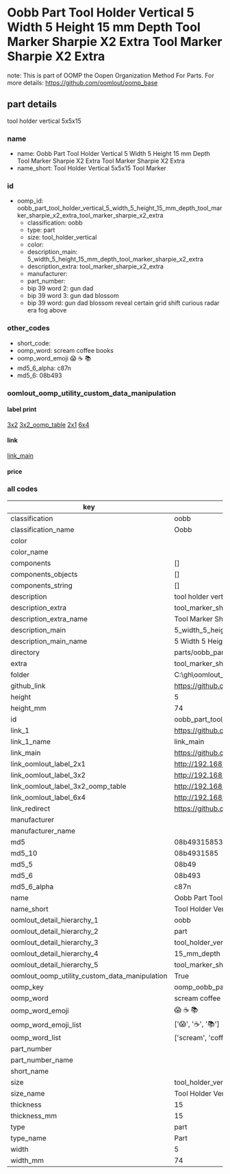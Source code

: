 # Oobb Part Tool Holder Vertical 5 Width 5 Height 15 mm Depth Tool Marker Sharpie X2 Extra Tool Marker Sharpie X2 Extra  

note: This is part of OOMP the Oopen Organization Method For Parts. For more details: https://github.com/oomlout/oomp_base

##  part details
  



tool holder vertical 5x5x15



### name
* name: Oobb Part Tool Holder Vertical 5 Width 5 Height 15 mm Depth Tool Marker Sharpie X2 Extra Tool Marker Sharpie X2 Extra
* name_short: Tool Holder Vertical 5x5x15 Tool Marker
### id
* oomp_id: oobb_part_tool_holder_vertical_5_width_5_height_15_mm_depth_tool_marker_sharpie_x2_extra_tool_marker_sharpie_x2_extra
  * classification: oobb
  * type: part
  * size: tool_holder_vertical
  * color: 
  * description_main: 5_width_5_height_15_mm_depth_tool_marker_sharpie_x2_extra
  * description_extra: tool_marker_sharpie_x2_extra
  * manufacturer: 
  * part_number: 
  * bip 39 word 2: gun dad
  * bip 39 word 3: gun dad blossom
  * bip 39 word: gun dad blossom reveal certain grid shift curious radar era fog above

### other_codes
* short_code: 
* oomp_word: scream coffee books
* oomp_word_emoji :scream: :coffee: :books:
* md5_6_alpha: c87n
* md5_6: 08b493






### oomlout_oomp_utility_custom_data_manipulation
#### label print
[3x2](http://192.168.1.245:1112/?label=oomp%20c87n)
[3x2_oomp_table](http://192.168.1.108:1112/?label=oomp%20c87n)
[2x1](http://192.168.1.242:1112/?label=oomp%20c87n)
[6x4](http://192.168.1.55:1112/?label=oomp%20c87n)    

#### link

[link_main](https://github.com/oomlout/oomlout_oobb_version_4_generated_parts/tree/main/navigation_oomp/oobb/part/tool_holder_vertical/5_width_5_height_15_mm_depth_tool_marker_sharpie_x2_extra/tool_marker_sharpie_x2_extra/part)                              

#### price







### all codes 
| key | value |  
| --- | --- |  
| classification | oobb |  
| classification_name | Oobb |  
| color |  |  
| color_name |  |  
| components | [] |  
| components_objects | [] |  
| components_string | [] |  
| description | tool holder vertical 5x5x15 |  
| description_extra | tool_marker_sharpie_x2_extra |  
| description_extra_name | Tool Marker Sharpie X2 Extra |  
| description_main | 5_width_5_height_15_mm_depth_tool_marker_sharpie_x2_extra |  
| description_main_name | 5 Width 5 Height 15 mm Depth Tool Marker Sharpie X2 Extra |  
| directory | parts/oobb_part_tool_holder_vertical_5_width_5_height_15_mm_depth_tool_marker_sharpie_x2_extra_tool_marker_sharpie_x2_extra |  
| extra | tool_marker_sharpie_x2 |  
| folder | C:\gh\oomlout_oobb_version_4_generated_parts\parts\oobb_part_tool_holder_vertical_5_width_5_height_15_mm_depth_tool_marker_sharpie_x2_extra_tool_marker_sharpie_x2_extra |  
| github_link | https://github.com/oomlout/oomlout_oomp_part_src/tree/main/parts/oobb_part_tool_holder_vertical_5_width_5_height_15_mm_depth_tool_marker_sharpie_x2_extra_tool_marker_sharpie_x2_extra |  
| height | 5 |  
| height_mm | 74 |  
| id | oobb_part_tool_holder_vertical_5_width_5_height_15_mm_depth_tool_marker_sharpie_x2_extra_tool_marker_sharpie_x2_extra |  
| link_1 | https://github.com/oomlout/oomlout_oobb_version_4_generated_parts/tree/main/navigation_oomp/oobb/part/tool_holder_vertical/5_width_5_height_15_mm_depth_tool_marker_sharpie_x2_extra/tool_marker_sharpie_x2_extra/part |  
| link_1_name | link_main |  
| link_main | https://github.com/oomlout/oomlout_oobb_version_4_generated_parts/tree/main/navigation_oomp/oobb/part/tool_holder_vertical/5_width_5_height_15_mm_depth_tool_marker_sharpie_x2_extra/tool_marker_sharpie_x2_extra/part |  
| link_oomlout_label_2x1 | http://192.168.1.242:1112/?label=oomp%20c87n |  
| link_oomlout_label_3x2 | http://192.168.1.245:1112/?label=oomp%20c87n |  
| link_oomlout_label_3x2_oomp_table | http://192.168.1.108:1112/?label=oomp%20c87n |  
| link_oomlout_label_6x4 | http://192.168.1.55:1112/?label=oomp%20c87n |  
| link_redirect | https://github.com/oomlout/oomlout_oobb_version_4_generated_parts/tree/main/parts/oobb_tool_holder_vertical_05_05_15_ex_tool_marker_sharpie_x2 |  
| manufacturer |  |  
| manufacturer_name |  |  
| md5 | 08b493158535f8b99992db86300dbb3f |  
| md5_10 | 08b4931585 |  
| md5_5 | 08b49 |  
| md5_6 | 08b493 |  
| md5_6_alpha | c87n |  
| name | Oobb Part Tool Holder Vertical 5 Width 5 Height 15 mm Depth Tool Marker Sharpie X2 Extra Tool Marker Sharpie X2 Extra |  
| name_short | Tool Holder Vertical 5x5x15 Tool Marker |  
| oomlout_detail_hierarchy_1 | oobb |  
| oomlout_detail_hierarchy_2 | part |  
| oomlout_detail_hierarchy_3 | tool_holder_vertical |  
| oomlout_detail_hierarchy_4 | 15_mm_depth |  
| oomlout_detail_hierarchy_5 | tool_marker_sharpie_x2_extra |  
| oomlout_oomp_utility_custom_data_manipulation | True |  
| oomp_key | oomp_oobb_part_tool_holder_vertical_5_width_5_height_15_mm_depth_tool_marker_sharpie_x2_extra_tool_marker_sharpie_x2_extra |  
| oomp_word | scream coffee books |  
| oomp_word_emoji | :scream: :coffee: :books: |  
| oomp_word_emoji_list | [':scream:', ':coffee:', ':books:'] |  
| oomp_word_list | ['scream', 'coffee', 'books'] |  
| part_number |  |  
| part_number_name |  |  
| short_name |  |  
| size | tool_holder_vertical |  
| size_name | Tool Holder Vertical |  
| thickness | 15 |  
| thickness_mm | 15 |  
| type | part |  
| type_name | Part |  
| width | 5 |  
| width_mm | 74 |  
